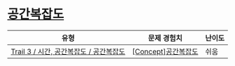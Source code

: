 # [공간복잡도](https://en.codetree.ai/trails/complete/curated-cards/intro-space-complexity)

|유형|문제 경험치|난이도|
|---|---|---|
|[Trail 3 / 시간, 공간복잡도 / 공간복잡도](https://www.codetree.ai/trail-info/novice-high/)|[[Concept]공간복잡도](https://www.codetree.ai/trails/complete/curated-cards/intro-space-complexity/)|쉬움|

